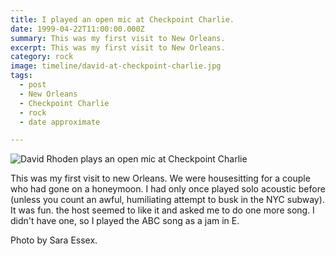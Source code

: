 ```yaml
---
title: I played an open mic at Checkpoint Charlie.
date: 1999-04-22T11:00:00.000Z
summary: This was my first visit to New Orleans.
excerpt: This was my first visit to New Orleans.
category: rock
image: timeline/david-at-checkpoint-charlie.jpg
tags:
  - post 
  - New Orleans
  - Checkpoint Charlie
  - rock
  - date approximate

---
```


![David Rhoden plays an open mic at Checkpoint Charlie](/static/img/rock/david-at-checkpoint-charlie.jpg "David Rhoden plays an open mic at Checkpoint Charlie")

This was my first visit to new Orleans. We were housesitting for a couple who had gone on a honeymoon. I had only once played solo acoustic before (unless you count an awful, humiliating attempt to busk in the NYC subway). It was fun. the host seemed to like it and asked me to do one more song. I didn't have one, so I played the ABC song as a jam in E.

Photo by Sara Essex.